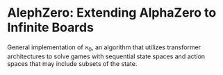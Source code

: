 # AlephZero: Extending AlphaZero to Infinite Boards
General implementation of $\aleph_0$, an algorithm that utilizes transformer architectures to solve games with sequential state spaces and action spaces that may include subsets of the state.

